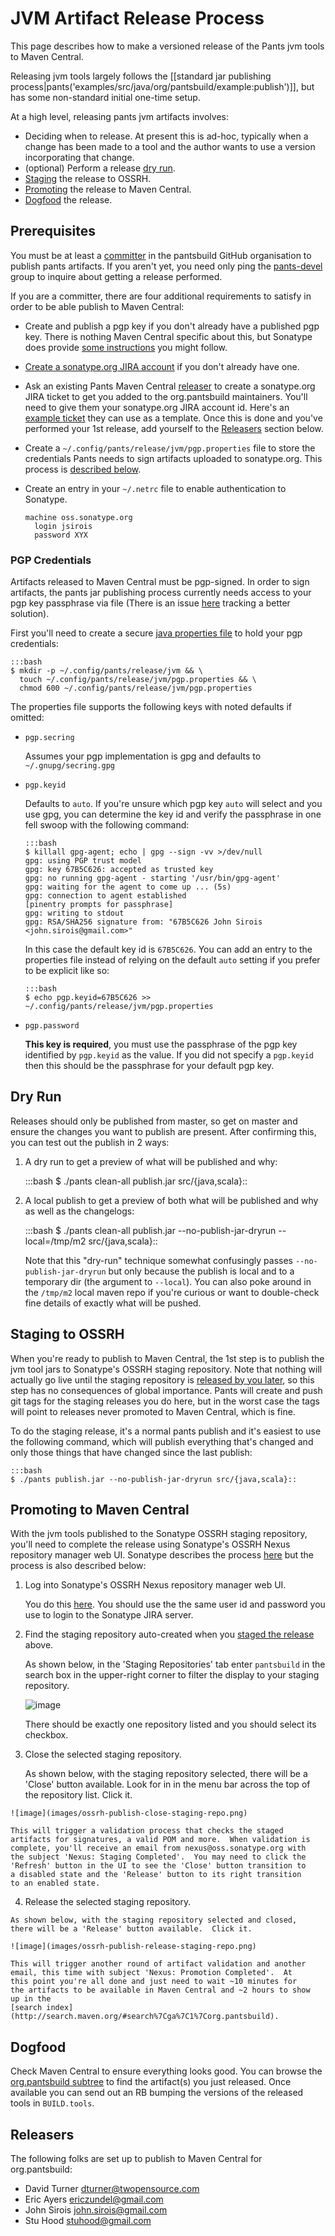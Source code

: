 # JVM Artifact Release Process #

This page describes how to make a versioned release of the Pants jvm
tools to Maven Central.

Releasing jvm tools largely follows the
[[standard jar publishing process|pants('examples/src/java/org/pantsbuild/example:publish')]], but has
some non-standard initial one-time setup.

At a high level, releasing pants jvm artifacts involves:

  - Deciding when to release.
    At present this is ad-hoc, typically when
    a change has been made to a tool and the author wants to use a
    version incorporating that change.
  - (optional) Perform a release [dry run](#dry-run).
  - [Staging](#staging-to-ossrh) the release to OSSRH.
  - [Promoting](#promoting-to-maven-central) the release to Maven Central.
  - [Dogfood](#dogfood) the release.

## Prerequisites ##

You must be at least a
[committer](https://github.com/orgs/pantsbuild/teams/committers) in
the pantsbuild GitHub organisation to publish pants artifacts.  If you
aren't yet, you need only ping the
[pants-devel](https://groups.google.com/forum/#!forum/pants-devel)
group to inquire about getting a release performed.

If you are a committer, there are four additional requirements to
satisfy in order to be able publish to Maven Central:

  - Create and publish a pgp key if you don't already have a published
    pgp key. There is nothing Maven Central specific about this, but
    Sonatype does provide
    [some instructions](http://central.sonatype.org/pages/working-with-pgp-signatures.html)
    you might follow.

  - [Create a sonatype.org JIRA account](https://issues.sonatype.org/secure/Signup!default.jspa)
    if you don't already have one.

  - Ask an existing Pants Maven Central [releaser](#releasers) to
    create a sonatype.org JIRA ticket to get you added to the
    org.pantsbuild maintainers.  You'll need to give them your
    sonatype.org JIRA account id. Here's an
    [example ticket](https://issues.sonatype.org/browse/OSSRH-12754)
    they can use as a template.  Once this is done and you've performed
    your 1st release, add yourself to the [Releasers](#releasers)
    section below.

  - Create a `~/.config/pants/release/jvm/pgp.properties` file to store the
    credentials Pants needs to sign artifacts uploaded to sonatype.org.
    This process is [described below](#pgp-credentials).

  - Create an entry in your `~/.netrc` file to enable authentication to Sonatype.

        machine oss.sonatype.org
          login jsirois
          password XYX

### PGP Credentials ###

Artifacts released to Maven Central must be pgp-signed.  In order to
sign artifacts, the pants jar publishing process currently needs access
to your pgp key passphrase via file (There is an issue
[here](https://github.com/pantsbuild/pants/issues/1407) tracking a better
solution).

First you'll need to create a secure
[java properties file](https://docs.oracle.com/javase/6/docs/api/java/util/Properties.html#load(java.io.Reader))
to hold your pgp credentials:

    :::bash
    $ mkdir -p ~/.config/pants/release/jvm && \
      touch ~/.config/pants/release/jvm/pgp.properties && \
      chmod 600 ~/.config/pants/release/jvm/pgp.properties

The properties file supports the following keys with noted defaults if omitted:

  - `pgp.secring`

    Assumes your pgp implementation is gpg and defaults to `~/.gnupg/secring.gpg`

  - `pgp.keyid`

    Defaults to `auto`.  If you're unsure which pgp key `auto` will
    select and you use gpg, you can determine the key id and verify the
    passphrase in one fell swoop with the following command:

        :::bash
        $ killall gpg-agent; echo | gpg --sign -vv >/dev/null
        gpg: using PGP trust model
        gpg: key 67B5C626: accepted as trusted key
        gpg: no running gpg-agent - starting '/usr/bin/gpg-agent'
        gpg: waiting for the agent to come up ... (5s)
        gpg: connection to agent established
        [pinentry prompts for passphrase]
        gpg: writing to stdout
        gpg: RSA/SHA256 signature from: "67B5C626 John Sirois <john.sirois@gmail.com>"

    In this case the default key id is `67B5C626`.  You can add an entry
    to the properties file instead of relying on the default `auto`
    setting if you prefer to be explicit like so:

        :::bash
        $ echo pgp.keyid=67B5C626 >> ~/.config/pants/release/jvm/pgp.properties

  - `pgp.password`

    **This key is required**, you must use the passphrase of the pgp
    key identified by `pgp.keyid` as the value.  If you did not specify
    a `pgp.keyid` then this should be the passphrase for your default
    pgp key.

## Dry Run ##

Releases should only be published from master, so get on master and
ensure the changes you want to publish are present. After confirming
this, you can test out the publish in 2 ways:

  1. A dry run to get a preview of what will be published and why:

        :::bash
        $ ./pants clean-all publish.jar src/{java,scala}::

  2. A local publish to get a preview of both what will be published
     and why as well as the changelogs:

        :::bash
        $ ./pants clean-all publish.jar --no-publish-jar-dryrun --local=/tmp/m2 src/{java,scala}::

     Note that this "dry-run" technique somewhat confusingly passes
     `--no-publish-jar-dryrun` but only because the publish is local and to a
     temporary dir (the argument to `--local`).  You can also poke
     around in the `/tmp/m2` local maven repo if you're curious or want
     to double-check fine details of exactly what will be pushed.

## Staging to OSSRH ##

When you're ready to publish to Maven Central, the 1st step is to
publish the jvm tool jars to Sonatype's OSSRH staging repository.  Note
that nothing will actually go live until the staging repository is
[released by you later](#promoting-to-maven-central), so this step has
no consequences of global importance.  Pants will create and push git
tags for the staging releases you do here, but in the worst case the
tags will point to releases never promoted to Maven Central, which is
fine.

To do the staging release, it's a normal pants publish and it's easiest
to use the following command, which will publish everything that's
changed and only those things that have changed since the last publish:

    :::bash
    $ ./pants publish.jar --no-publish-jar-dryrun src/{java,scala}::

## Promoting to Maven Central ##

With the jvm tools published to the Sonatype OSSRH staging repository,
you'll need to complete the release using Sonatype's OSSRH Nexus
repository manager web UI.  Sonatype describes the process
[here](http://central.sonatype.org/pages/releasing-the-deployment.html)
but the process is also described below:

  1. Log into Sonatype's OSSRH Nexus repository manager web UI.

     You do this [here](https://oss.sonatype.org/#stagingRepositories).
     You should use the the same user id and password you use to login
     to the Sonatype JIRA server.

  2. Find the staging repository auto-created when you
     [staged the release](#staging-to-ossrh) above.

     As shown below, in the 'Staging Repositories' tab enter
     `pantsbuild` in the search box in the upper-right corner to filter
     the display to your staging repository.

     ![image](images/ossrh-publish-find-staging-repo.png)

     There should be exactly one repository listed and you should
     select its checkbox.

  3. Close the selected staging repository.

     As shown below, with the staging repository selected, there will
     be a 'Close' button available.  Look for in in the menu bar across
     the top of the repository list.  Click it.

    ![image](images/ossrh-publish-close-staging-repo.png)

    This will trigger a validation process that checks the staged
    artifacts for signatures, a valid POM and more.  When validation is
    complete, you'll receive an email from nexus@oss.sonatype.org with
    the subject 'Nexus: Staging Completed'.  You may need to click the
    'Refresh' button in the UI to see the 'Close' button transition to
    a disabled state and the 'Release' button to its right transition
    to an enabled state.

  4. Release the selected staging repository.

    As shown below, with the staging repository selected and closed,
    there will be a 'Release' button available.  Click it.

    ![image](images/ossrh-publish-release-staging-repo.png)

    This will trigger another round of artifact validation and another
    email, this time with subject 'Nexus: Promotion Completed'.  At
    this point you're all done and just need to wait ~10 minutes for
    the artifacts to be available in Maven Central and ~2 hours to show
    up in the
    [search index](http://search.maven.org/#search%7Cga%7C1%7Corg.pantsbuild).

## Dogfood ##

Check Maven Central to ensure everything looks good. You can browse the
[org.pantsbuild subtree](https://repo1.maven.org/maven2/org/pantsbuild)
to find the artifact(s) you just released.  Once available you can send
out an RB bumping the versions of the released tools in `BUILD.tools`.

## Releasers ##

The following folks are set up to publish to Maven Central for
org.pantsbuild:

- David Turner <dturner@twopensource.com>
- Eric Ayers <ericzundel@gmail.com>
- John Sirois <john.sirois@gmail.com>
- Stu Hood <stuhood@gmail.com>

